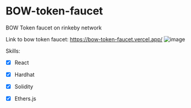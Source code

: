 # BOW-token-faucet
BOW Token faucet on rinkeby network

Link to bow token faucet: https://bow-token-faucet.vercel.app/
![image](https://user-images.githubusercontent.com/74807962/158534236-fc413d7e-e365-4530-b507-9bef4e7827b6.png)

Skills:
- [x] React
- [x] Hardhat
- [x] Solidity
- [x] Ethers.js

